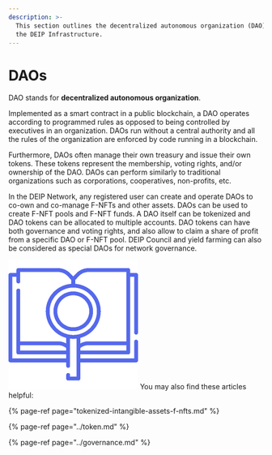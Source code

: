 ```yaml
---
description: >-
  This section outlines the decentralized autonomous organization (DAO) model of
  the DEIP Infrastructure.
---
```


# DAOs

DAO stands for **decentralized autonomous organization**.

Implemented as a smart contract in a public blockchain, a DAO operates according to programmed rules as opposed to being controlled by executives in an organization. DAOs run without a central authority and all the rules of the organization are enforced by code running in a blockchain. 

Furthermore, DAOs often manage their own treasury and issue their own tokens. These tokens represent the membership, voting rights, and/or ownership of the DAO. DAOs can perform similarly to traditional organizations such as corporations, cooperatives, non-profits, etc.

In the DEIP Network, any registered user can create and operate DAOs to co-own and co-manage F-NFTs and other assets. DAOs can be used to create F-NFT pools and F-NFT funds. A DAO itself can be tokenized and DAO tokens can be allocated to multiple accounts. DAO tokens can have both governance and voting rights, and also allow to claim a share of profit from a specific DAO or F-NFT pool. DEIP Council and yield farming can also be considered as special DAOs for network governance.

![](../../.gitbook/assets/search-1-4x.png) You may also find these articles helpful: 

{% page-ref page="tokenized-intangible-assets-f-nfts.md" %}

{% page-ref page="../token.md" %}

{% page-ref page="../governance.md" %}

